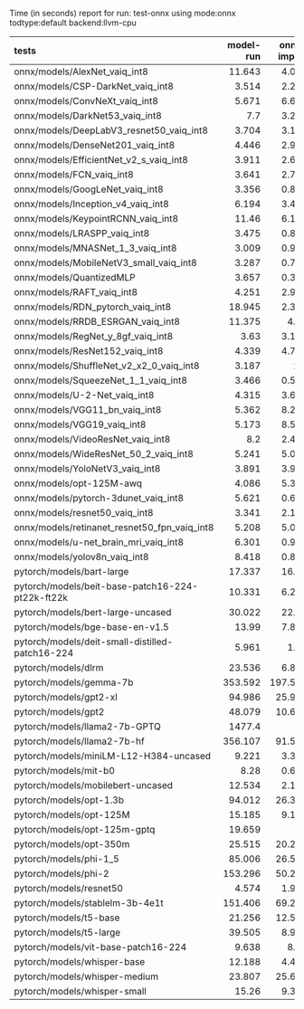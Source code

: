Time (in seconds) report for run: test-onnx using mode:onnx todtype:default backend:llvm-cpu

| tests                                            |   model-run |   onnx-import |   torch-mlir |   iree-compile |   inference |
|:-------------------------------------------------|------------:|--------------:|-------------:|---------------:|------------:|
| onnx/models/AlexNet_vaiq_int8                    |      11.643 |         4.078 |            0 |          5.216 |       0.463 |
| onnx/models/CSP-DarkNet_vaiq_int8                |       3.514 |         2.251 |            0 |          9.338 |       0.41  |
| onnx/models/ConvNeXt_vaiq_int8                   |       5.671 |         6.626 |            0 |         17.921 |       0.922 |
| onnx/models/DarkNet53_vaiq_int8                  |       7.7   |         3.255 |            0 |          8.386 |       0.448 |
| onnx/models/DeepLabV3_resnet50_vaiq_int8         |       3.704 |         3.156 |            0 |          1.462 |       0     |
| onnx/models/DenseNet201_vaiq_int8                |       4.446 |         2.937 |            0 |         29.256 |       0.324 |
| onnx/models/EfficientNet_v2_s_vaiq_int8          |       3.911 |         2.661 |            0 |         17.63  |       0.355 |
| onnx/models/FCN_vaiq_int8                        |       3.641 |         2.717 |            0 |          1.316 |       0     |
| onnx/models/GoogLeNet_vaiq_int8                  |       3.356 |         0.883 |            0 |          9.012 |       0.169 |
| onnx/models/Inception_v4_vaiq_int8               |       6.194 |         3.448 |            0 |          1.469 |       0     |
| onnx/models/KeypointRCNN_vaiq_int8               |      11.46  |         6.113 |            0 |          2.152 |       0     |
| onnx/models/LRASPP_vaiq_int8                     |       3.475 |         0.873 |            0 |          0.272 |       0     |
| onnx/models/MNASNet_1_3_vaiq_int8                |       3.009 |         0.927 |            0 |          6.632 |       0.172 |
| onnx/models/MobileNetV3_small_vaiq_int8          |       3.287 |         0.765 |            0 |          8.146 |       0.203 |
| onnx/models/QuantizedMLP                         |       3.657 |         0.333 |            0 |          0.911 |       0.074 |
| onnx/models/RAFT_vaiq_int8                       |       4.251 |         2.905 |            0 |          0.653 |       0     |
| onnx/models/RDN_pytorch_vaiq_int8                |      18.945 |         2.386 |            0 |         11.066 |      80.386 |
| onnx/models/RRDB_ESRGAN_vaiq_int8                |      11.375 |         4.12  |            0 |          0.753 |       0     |
| onnx/models/RegNet_y_8gf_vaiq_int8               |       3.63  |         3.113 |            0 |         11.703 |       1.109 |
| onnx/models/ResNet152_vaiq_int8                  |       4.339 |         4.791 |            0 |         15.001 |       0.598 |
| onnx/models/ShuffleNet_v2_x2_0_vaiq_int8         |       3.187 |         1.1   |            0 |          0.447 |       0     |
| onnx/models/SqueezeNet_1_1_vaiq_int8             |       3.466 |         0.516 |            0 |          4.189 |       0.139 |
| onnx/models/U-2-Net_vaiq_int8                    |       4.315 |         3.641 |            0 |          1.82  |       0     |
| onnx/models/VGG11_bn_vaiq_int8                   |       5.362 |         8.208 |            0 |         10.436 |       0.722 |
| onnx/models/VGG19_vaiq_int8                      |       5.173 |         8.545 |            0 |         10.65  |       1.255 |
| onnx/models/VideoResNet_vaiq_int8                |       8.2   |         2.433 |            0 |          1.317 |       0     |
| onnx/models/WideResNet_50_2_vaiq_int8            |       5.241 |         5.078 |            0 |          9.982 |       0.553 |
| onnx/models/YoloNetV3_vaiq_int8                  |       3.891 |         3.921 |            0 |          1.798 |       0     |
| onnx/models/opt-125M-awq                         |       4.086 |         5.346 |            0 |          2.183 |       0     |
| onnx/models/pytorch-3dunet_vaiq_int8             |       5.621 |         0.648 |            0 |          0.303 |       0     |
| onnx/models/resnet50_vaiq_int8                   |       3.341 |         2.136 |            0 |          7.128 |       0.323 |
| onnx/models/retinanet_resnet50_fpn_vaiq_int8     |       5.208 |         5.052 |            0 |          2.369 |       0     |
| onnx/models/u-net_brain_mri_vaiq_int8            |       6.301 |         0.931 |            0 |          4.474 |       4.204 |
| onnx/models/yolov8n_vaiq_int8                    |       8.418 |         0.804 |            0 |          0.288 |       0     |
| pytorch/models/bart-large                        |      17.337 |        16.71  |            0 |         15.093 |       0     |
| pytorch/models/beit-base-patch16-224-pt22k-ft22k |      10.331 |         6.241 |            0 |          3.636 |       0     |
| pytorch/models/bert-large-uncased                |      30.022 |        22.09  |            0 |         38.018 |       3.361 |
| pytorch/models/bge-base-en-v1.5                  |      13.99  |         7.812 |            0 |         11.833 |       0.676 |
| pytorch/models/deit-small-distilled-patch16-224  |       5.961 |         1.75  |            0 |          1.262 |       0     |
| pytorch/models/dlrm                              |      23.536 |         6.841 |            0 |          0.118 |       0     |
| pytorch/models/gemma-7b                          |     353.592 |       197.527 |            0 |          0.104 |       0     |
| pytorch/models/gpt2-xl                           |      94.986 |        25.993 |            0 |          0.088 |       0     |
| pytorch/models/gpt2                              |      48.079 |        10.651 |            0 |         14.302 |       1.619 |
| pytorch/models/llama2-7b-GPTQ                    |    1477.4   |         0     |            0 |          0     |       0     |
| pytorch/models/llama2-7b-hf                      |     356.107 |        91.561 |            0 |          0.129 |       0     |
| pytorch/models/miniLM-L12-H384-uncased           |       9.221 |         3.319 |            0 |          7.37  |       0.295 |
| pytorch/models/mit-b0                            |       8.28  |         0.609 |            0 |          0.273 |       0     |
| pytorch/models/mobilebert-uncased                |      12.534 |         2.116 |            0 |          0.984 |       0     |
| pytorch/models/opt-1.3b                          |      94.012 |        26.316 |            0 |          0.129 |       0     |
| pytorch/models/opt-125M                          |      15.185 |         9.198 |            0 |          5.288 |       0     |
| pytorch/models/opt-125m-gptq                     |      19.659 |         0     |            0 |          0     |       0     |
| pytorch/models/opt-350m                          |      25.515 |        20.235 |            0 |         18.234 |       0     |
| pytorch/models/phi-1_5                           |      85.006 |        26.599 |            0 |          0.125 |       0     |
| pytorch/models/phi-2                             |     153.296 |        50.292 |            0 |          0.125 |       0     |
| pytorch/models/resnet50                          |       4.574 |         1.911 |            0 |          5.091 |       0.318 |
| pytorch/models/stablelm-3b-4e1t                  |     151.406 |        69.248 |            0 |          0.238 |       0     |
| pytorch/models/t5-base                           |      21.256 |        12.598 |            0 |          7.128 |       0     |
| pytorch/models/t5-large                          |      39.505 |         8.981 |            0 |          0.122 |       0     |
| pytorch/models/vit-base-patch16-224              |       9.638 |         8.09  |            0 |          5.791 |       0     |
| pytorch/models/whisper-base                      |      12.188 |         4.446 |            0 |          2.394 |       0     |
| pytorch/models/whisper-medium                    |      23.807 |        25.643 |            0 |         19.157 |       0     |
| pytorch/models/whisper-small                     |      15.26  |         9.303 |            0 |          5.593 |       0     |
